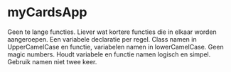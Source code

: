 # myCardsApp

Geen te lange functies. Liever wat kortere functies die in elkaar worden aangeroepen.
Een variabele declaratie per regel.
Class namen in UpperCamelCase en functie, variabelen namen in lowerCamelCase.
Geen magic numbers.
Houdt variabele en functie namen logisch en simpel. Gebruik namen niet twee keer.
